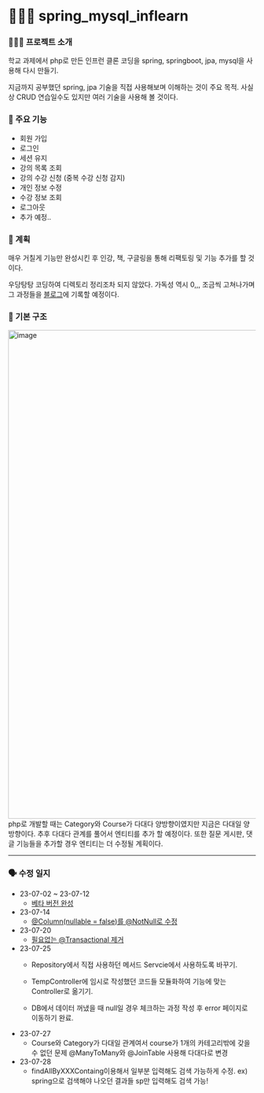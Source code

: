# 🧑🏻‍💻 spring_mysql_inflearn

### 🧑🏻‍🏫 프로젝트 소개

학교 과제에서 php로 만든 인프런 클론 코딩을 spring, springboot, jpa, mysql을 사용해 다시 만들기.

지금까지 공부했던 spring, jpa 기술을 직접 사용해보며 이해하는 것이 주요 목적. 사실상 CRUD 연습일수도 있지만 여러 기술을 사용해 볼 것이다.

### 🔨 주요 기능

- 회원 가입
- 로그인
- 세션 유지
- 강의 목록 조회
- 강의 수강 신청 (중복 수강 신청 감지)
- 개인 정보 수정
- 수강 정보 조회
- 로그아웃
- 추가 예정..

### 🔭 계획

매우 거칠게 기능만 완성시킨 후 인강, 책, 구글링을 통해 리팩토링 및 기능 추가를 할 것 이다.

우당탕탕 코딩하여 디렉토리 정리조차 되지 않았다. 가독성 역시 0,,, 조금씩 고쳐나가며 그
과정들을 [블로그](https://te-ho.tistory.com/category/Mini_Tiny_Project/inflearn_clone%3F)에 기록할 예정이다.

### 🧬 기본 구조

<img width="993" alt="image" src="https://github.com/Te-H0/spring_mysql_inflearn/assets/54144849/5c5e5769-669e-41c8-b15c-e6dcd7577f76">
php로 개발할 때는 Category와 Course가 다대다 양방향이였지만 지금은 다대일 양방향이다. 추후 다대다 관계를 풀어서 엔티티를 추가 할 예정이다. 또한 질문 게시판, 댓글 기능들을 추가할 경우 엔티티는 더 수정될 계획이다.


---

### 🗣️ 수정 일지

- 23-07-02 ~ 23-07-12
    - [베타 버전 완성](https://te-ho.tistory.com/53)
- 23-07-14
    - [@Column(nullable = false)를 @NotNull로 수정](https://te-ho.tistory.com/54)
- 23-07-20
    - [필요없는 @Transactional 제거](https://te-ho.tistory.com/59)
- 23-07-25
    - Repository에서 직접 사용하던 메서드 Servcie에서 사용하도록 바꾸기.

    - TempController에 임시로 작성했던 코드들 모듈화하여 기능에 맞는 Controller로 옮기기.

    - DB에서 데이터 꺼냈을 때 null일 경우 체크하는 과정 작성 후 error 페이지로 이동하기 완료.
- 23-07-27
    - Course와 Category가 다대일 관계여서 course가 1개의 카테고리밖에 갖을 수 없던 문제 @ManyToMany와 @JoinTable 사용해 다대다로 변경
- 23-07-28
    - findAllByXXXContaing이용해서 일부분 입력해도 검색 가능하게 수정. ex) spring으로 검색해야 나오던 결과들 sp만 입력해도 검색 가능!

<!--
# h1
## h2 (여기까지만 밑줄 생김)
### h3
#### h4
##### h5
###### h6

줄바꿈 엔터 두번

1. 인덱싱
2. 그냥 이렇게

- 이거 는 그냥 점으로 목록

구분선 -나 * 3개이상이면 다됨 띄어쓰기 있어도 돼
---, -- - --- ---, ***, *** ** 

__쓸거__, **쓸거** bold 두껍게
_쓸거-, *쓸거* 이텔릭체
~~쓸거~~ 취소선

코드블럭
    int a = 0; (들여쓰기 4칸)
코드 블럭 강조하기
``` java

  int a = 0;
```

링크 걸기 그냥 주소 적어 설명에는 <>안에 적으라했는데 그냥 하면돼
[이거맞냐](www.naver.com) 이건 글자에 링크걸기

이미지
![대체 텍스트(alternative text)를 입력하세요!](http://www.gstatic.com/webp/gallery/5.jpg "링크 설명(title)을 작성하세요.") 
-->
